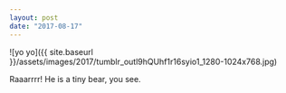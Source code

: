 ```yaml
---
layout: post
date: "2017-08-17"
---
```


![yo yo]({{ site.baseurl }}/assets/images/2017/tumblr_outl9hQUhf1r16syio1_1280-1024x768.jpg)

Raaarrrr! He is a tiny bear, you see.
